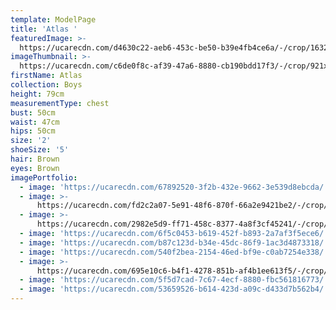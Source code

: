 ```yaml
---
template: ModelPage
title: 'Atlas '
featuredImage: >-
  https://ucarecdn.com/d4630c22-aeb6-453c-be50-b39e4fb4ce6a/-/crop/1632x1201/0,486/-/preview/
imageThumbnail: >-
  https://ucarecdn.com/c6de0f8c-af39-47a6-8880-cb190bdd17f3/-/crop/921x1265/179,122/-/preview/
firstName: Atlas
collection: Boys
height: 79cm
measurementType: chest
bust: 50cm
waist: 47cm
hips: 50cm
size: '2'
shoeSize: '5'
hair: Brown
eyes: Brown
imagePortfolio:
  - image: 'https://ucarecdn.com/67892520-3f2b-432e-9662-3e539d8ebcda/'
  - image: >-
      https://ucarecdn.com/fd2c2a07-5e91-48f6-870f-66a2e9421be2/-/crop/2016x2384/0,640/-/preview/
  - image: >-
      https://ucarecdn.com/2982e5d9-ff71-458c-8377-4a8f3cf45241/-/crop/1632x1595/0,716/-/preview/
  - image: 'https://ucarecdn.com/6f5c0453-b619-452f-b893-2a7af3f5ece6/'
  - image: 'https://ucarecdn.com/b87c123d-b34e-45dc-86f9-1ac3d4873318/'
  - image: 'https://ucarecdn.com/540f2bea-2154-46ed-bf9e-c0ab7254e338/'
  - image: >-
      https://ucarecdn.com/695e10c6-b4f1-4278-851b-af4b1ee613f5/-/crop/1632x1963/0,486/-/preview/
  - image: 'https://ucarecdn.com/5f5d7cad-7c67-4ecf-8880-fbc561816773/'
  - image: 'https://ucarecdn.com/53659526-b614-423d-a09c-d433d7b562b4/'
---
```


